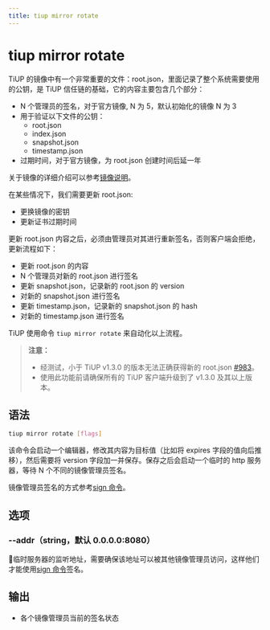 ```yaml
---
title: tiup mirror rotate
---
```


# tiup mirror rotate

TiUP 的镜像中有一个非常重要的文件：root.json，里面记录了整个系统需要使用的公钥，是 TiUP 信任链的基础，它的内容主要包含几个部分：

- N 个管理员的签名，对于官方镜像,  N 为 5，默认初始化的镜像 N 为 3
- 用于验证以下文件的公钥：
    - root.json
    - index.json
    - snapshot.json
    - timestamp.json
- 过期时间，对于官方镜像，为 root.json 创建时间后延一年

关于镜像的详细介绍可以参考[镜像说明](/tiup/tiup-mirror-reference.md)。

在某些情况下，我们需要更新 root.json:

- 更换镜像的密钥
- 更新证书过期时间

更新 root.json 内容之后，必须由管理员对其进行重新签名，否则客户端会拒绝，更新流程如下：

- 更新 root.json 的内容
- N 个管理员对新的 root.json 进行签名
- 更新 snapshot.json，记录新的 root.json 的 version
- 对新的 snapshot.json 进行签名
- 更新 timestamp.json，记录新的 snapshot.json 的 hash
- 对新的 timestamp.json 进行签名

TiUP 使用命令 `tiup mirror rotate` 来自动化以上流程。

> **注意：**
>
> + 经测试，小于 TiUP v1.3.0 的版本无法正确获得新的 root.json [#983](https://github.com/pingcap/tiup/issues/983)。
> + 使用此功能前请确保所有的 TiUP 客户端升级到了 v1.3.0 及其以上版本。

## 语法

```sh
tiup mirror rotate [flags]
```

该命令会启动一个编辑器，修改其内容为目标值（比如将 expires 字段的值向后推移），然后需要将 version 字段加一并保存。保存之后会启动一个临时的 http 服务器，等待 N 个不同的镜像管理员签名。

镜像管理员签名的方式参考[sign 命令](/tiup/tiup-command-mirror-sign.md)。

## 选项

### --addr（string，默认 0.0.0.0:8080）

临时服务器的监听地址，需要确保该地址可以被其他镜像管理员访问，这样他们才能使用[sign 命令](/tiup/tiup-command-mirror-sign.md)签名。

## 输出

- 各个镜像管理员当前的签名状态
